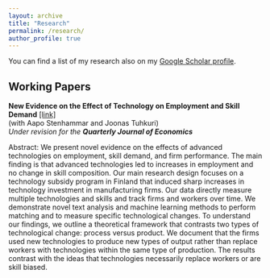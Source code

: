 ```yaml
---
layout: archive
title: "Research"
permalink: /research/
author_profile: true
---
```


You can find a list of my research also on my [Google Scholar profile](https://scholar.google.fi/citations?user=BWlNAqgAAAAJ&hl=en "Google Scholar"). 


## Working Papers

<p id="single-spaced">
<b>New Evidence on the Effect of Technology on Employment and Skill Demand</b> <a href="https://papers.ssrn.com/sol3/papers.cfm?abstract_id=4081625">[link]</a><br>
(with Aapo Stenhammar and Joonas Tuhkuri)<br>
<em>Under revision for the <b>Quarterly Journal of Economics</b></em><br>
</p>

Abstract: We present novel evidence on the effects of advanced technologies on employment, skill demand, and firm performance. The main finding is that advanced technologies led to increases in employment and no change in skill composition. Our main research design focuses on a technology subsidy program in Finland that induced sharp increases in technology investment in manufacturing firms. Our data directly measure multiple technologies and skills and track firms and workers over time. We demonstrate novel text analysis and machine learning methods to perform matching and to measure specific technological changes. To understand our findings, we outline a theoretical framework that contrasts two types of technological change: process versus product. We document that the firms used new technologies to produce new types of output rather than replace workers with technologies within the same type of production. The results contrast with the ideas that technologies necessarily replace workers or are skill biased.
